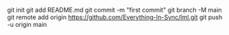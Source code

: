 git init
git add README.md
git commit -m "first commit"
git branch -M main
git remote add origin https://github.com/Everything-In-Sync/lml.git
git push -u origin main